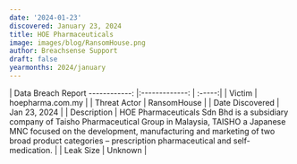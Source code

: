 ```yaml
---
date: '2024-01-23'
discovered: January 23, 2024
title: HOE Pharmaceuticals
image: images/blog/RansomHouse.png
author: Breachsense Support
draft: false
yearmonths: 2024/january
---
```



| Data Breach Report
------------:     |:-------------:    | :-----:|
| Victim      | hoepharma.com.my      | 
| Threat Actor      | RansomHouse      | 
| Date Discovered      | Jan 23, 2024      | 
| Description      | HOE Pharmaceuticals Sdn Bhd is a subsidiary company of Taisho Pharmaceutical Group in Malaysia, TAISHO a Japanese MNC focused on the development, manufacturing and marketing of two broad product categories – prescription pharmaceutical and self-medication.      | 
| Leak Size      | Unknown      | 

